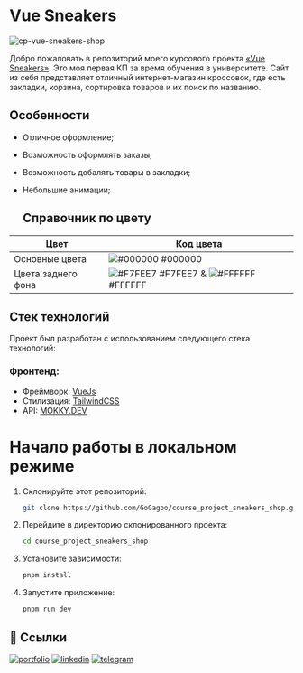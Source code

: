 # Vue Sneakers

![cp-vue-sneakers-shop](https://i.postimg.cc/Wb0cXY5q/45shots-so.jpg)

Добро пожаловать в репозиторий моего курсового проекта [«Vue Sneakers»](https://cp-vue-sneakers-shop.vercel.app/). Это моя первая КП за время обучения в университете. Сайт из себя представляет отличный интернет-магазин кроссовок, где есть закладки, корзина, сортировка товаров и их поиск по названию. 

## Особенности

- Отличное оформление;
- Возможность оформлять заказы;
- Возможность добалять товары в закладки;
- Небольшие анимации;


  ## Справочник по цвету
| Цвет             | Код цвета                                                                |
| ----------------- | ------------------------------------------------------------------ |
| Основные цвета | ![#000000](https://via.placeholder.com/10/000000?text=+) #000000 |
| Цвета заднего фона | ![#F7FEE7](https://via.placeholder.com/10/F7FEE7?text=+) #F7FEE7 &  ![#FFFFFF](https://via.placeholder.com/10/FFFFFF?text=+) #FFFFFF |


## Стек технологий

Проект был разработан с использованием следующего стека технологий:

### Фронтенд:

- Фреймворк: [VueJs](https://vuejs.org/)
- Стилизация: [TailwindCSS](https://tailwindcss.com)
- API: [MOKKY.DEV](https://mokky.dev/)

# Начало работы в локальном режиме

1. Склонируйте этот репозиторий:
      ```bash
      git clone https://github.com/GoGagoo/course_project_sneakers_shop.git

1. Перейдите в директорию склонированного проекта:

      ```bash
      cd course_project_sneakers_shop

2. Установите зависимости:

      ```bash
      pnpm install

3. Запустите приложение:

   ```bash
   pnpm run dev
## 🔗 Ссылки
[![portfolio](https://img.shields.io/badge/my_portfolio-000?style=for-the-badge&logo=ko-fi&logoColor=white)](https://gogagoo-portfolio.vercel.app/)
[![linkedin](https://img.shields.io/badge/linkedin-0A66C2?style=for-the-badge&logo=linkedin&logoColor=white)](https://www.linkedin.com/in/gagikantonyan/)
[![telegram](https://img.shields.io/badge/telegram-1DA1F2?style=for-the-badge&logo=telegram&logoColor=white)](https://t.me/doubleG_json)
